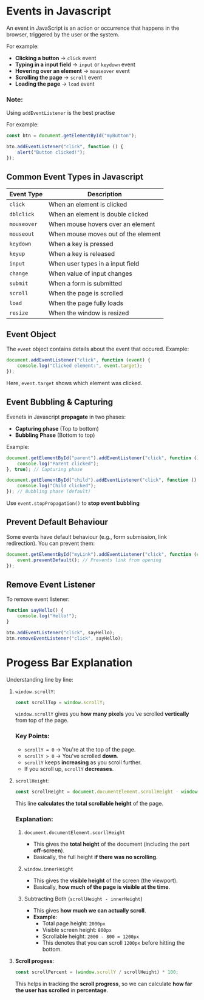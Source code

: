 # Events in Javascript

An event in JavaScript is an action or occurrence that happens in the browser, triggered by the user or the system.

For example:

- **Clicking a button** → `click` event
- **Typing in a input field** → `input` or `keydown` event
- **Hovering over an element** → `mouseover` event
- **Scrolling the page** → `scroll` event
- **Loading the page** → `load` event

### Note:
Using `addEventListener` is the best practise

For example:

```Javascript
const btn = document.getElementById("myButton");

btn.addEventListener("click", function () {
    alert("Button clicked!");
});
```

## Common Event Types in Javascript

| Event Type | Description                          |
| -----------| -------------------------------------|
| `click`    | When an element is clicked           |
| `dblclick`  | When an element is double clicked    |
| `mouseover`| When mouse hovers over an element    |
| `mouseout` | When mouse moves out of the element  |
| `keydown`  | When a key is pressed                |
| `keyup`    | When a key is released               |
| `input`    | When user types in a input field     |
| `change`   | When value of input changes          |
| `submit`   | When a form is submitted             |
| `scroll`   | When the page is scrolled            |
| `load`     | When the page fully loads            |
| `resize`   | When the window is resized           |


## Event Object

The `event` object contains details about the event that occured. Example:

```Javascript
document.addEventListener("click", function (event) {
    console.log("Clicked element:", event.target);
});
```

Here, `event.target` shows which element was clicked.

## Event Bubbling & Capturing

Evenets in Javascript **propagate** in two phases:

- **Capturing phase** (Top to bottom)
- **Bubbling Phase** (Bottom to top)

Example:

```Javascript
document.getElementById("parent").addEventListener("click", function () {
    console.log("Parent clicked");
}, true); // Capturing phase

document.getElementById("child").addEventListener("click", function () {
    console.log("Child clicked");
}); // Bubbling phase (default)
```

Use `event.stopPropagation()` to **stop event bubbling**

## Prevent Default Behaviour

Some events have default behaviour (e.g., form submission, link redirection). You can prevent them:

```Javascript
document.getElementById("myLink").addEventListener("click", function (event) {
    event.preventDefault(); // Prevents link from opening
});
```

## Remove Event Listener

To remove event listener:

```Javascript
function sayHello() {
    console.log("Hello!");
}

btn.addEventListener("click", sayHello);
btn.removeEventListener("click", sayHello);
```


# Progess Bar Explanation

Understanding line by line:

1. `window.scrollY`:

    ```Javascript
    const scrollTop = window.scrollY;
    ```

    `window.scrollY` gives you **how many pixels** you've scrolled **vertically** from top of the page.

    ### Key Points:

    - `scrollY = 0` → You're at the top of the page.
    - `scrollY > 0` → You've scrolled **down**.
    - `scrollY` keeps **increasing** as you scroll further.
    - If you scroll up, `scrollY` **decreases**.

2. `scrollHeight`:

    ```Javascript
    const scrollHeight = document.documentElement.scrollHeight - window.innerHeight;
    ```

    This line **calculates the total scrollable height** of the page.

    ### Explanation:

    1. `document.documentElement.scorllHeight`
        - This gives the **total height** of the document (including the part **off-screen**).
        - Basically, the full height **if there was no scrolling**.
    
    2. `window.innerHeight`
        - This gives the **visible height** of the screen (the viewport).
        - Basically, **how much of the page is visible at the time**.

    3. Subtracting Both (`scrollHeight - innerHeight`)
        - This gives **how much we can actually scroll**.
        - **Example**:
            - Total page height: `2000px`
            - Visible screen height: `800px`
            - Scrollable height: `2000 - 800 = 1200px`
            - This denotes that you can scroll `1200px` before hitting the bottom.

3. **Scroll progess**:

    ```Javascript
    const scrollPercent = (window.scrollY / scrollHeight) * 100;
    ```

    This helps in tracking the **scroll progress**, so we can calculate **how far the user has scrolled** in **percentage**.